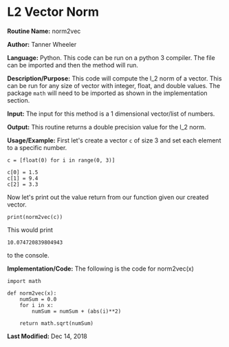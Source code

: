 # L2 Vector Norm

**Routine Name:** norm2vec

**Author:** Tanner Wheeler

**Language:** Python. This code can be run on a python 3 compiler. The file can be imported and then the method will run.

**Description/Purpose:** This code will compute the l_2 norm of a vector. This can be run for any size of vector with integer, float, and double values.  The package `math` will need to be imported as shown in the implementation section.

**Input:** The input for this method is a 1 dimensional vector/list of numbers.

**Output:** This routine returns a double precision value for the l_2 norm.

**Usage/Example:**
First let's create a vector `c` of size 3 and set each element to a specific number.
```
c = [float(0) for i in range(0, 3)]

c[0] = 1.5
c[1] = 9.4
c[2] = 3.3
```
Now let's print out the value return from our function given our created vector.
```
print(norm2vec(c))
```
This would print
```
10.074720839804943
```
to the console.

**Implementation/Code:** The following is the code for norm2vec(x)
```
import math

def norm2vec(x):
    numSum = 0.0
    for i in x:
        numSum = numSum + (abs(i)**2)
    
    return math.sqrt(numSum)
```

**Last Modified:** Dec 14, 2018

